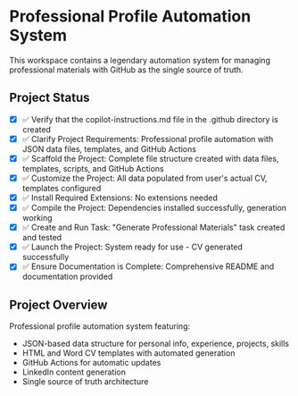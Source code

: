 <!-- Use this file to provide workspace-specific custom instructions to Copilot. For more details, visit https://code.visualstudio.com/docs/copilot/copilot-customization#_use-a-githubcopilotinstructionsmd-file -->

# Professional Profile Automation System

This workspace contains a legendary automation system for managing professional materials with GitHub as the single source of truth.

## Project Status
- [x] ✅ Verify that the copilot-instructions.md file in the .github directory is created
- [x] ✅ Clarify Project Requirements: Professional profile automation with JSON data files, templates, and GitHub Actions
- [x] ✅ Scaffold the Project: Complete file structure created with data files, templates, scripts, and GitHub Actions
- [x] ✅ Customize the Project: All data populated from user's actual CV, templates configured
- [x] ✅ Install Required Extensions: No extensions needed
- [x] ✅ Compile the Project: Dependencies installed successfully, generation working
- [x] ✅ Create and Run Task: "Generate Professional Materials" task created and tested
- [x] ✅ Launch the Project: System ready for use - CV generated successfully
- [x] ✅ Ensure Documentation is Complete: Comprehensive README and documentation provided

## Project Overview
Professional profile automation system featuring:
- JSON-based data structure for personal info, experience, projects, skills
- HTML and Word CV templates with automated generation
- GitHub Actions for automatic updates
- LinkedIn content generation
- Single source of truth architecture